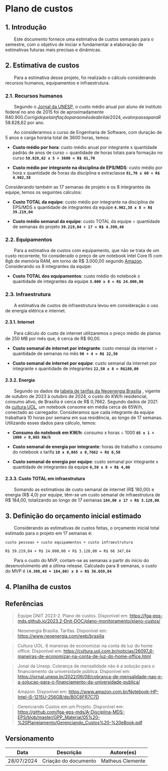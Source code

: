 # Plano de custos

## 1. Introdução

&emsp;&emsp;Este documento fornece uma estimativa de custos semanais para o semestre, com o objetivo de iniciar e fundamentar a elaboração de estimativas futuras mais precisas e dinâmicas.

## 2. Estimativa de custos

&emsp;&emsp;Para a estimativa desse projeto, foi realizado o cálculo considerando recursos humanos, equipamentos e infraestrutura.

### 2.1. Recursos humanos

&emsp;&emsp;Segundo o [Jornal da UNESP](https://jornal.unesp.br/2022/06/08/cobranca-de-mensalidade-nao-e-a-solucao-para-o-financiamento-da-universidade-publica/), o custo médio anual por aluno de instituto federal no ano de 2015 foi de aproximadamente R$40.900. Corrigido pela inflação para o mês de abril de 2024, o valor passa para R$ 58.828,62 por ano.

&emsp;&emsp;Ao considerarmos o curso de Engenharia de Software, com duração de 5 anos e carga horária total de 3600 horas, temos:

- **Custo médio por hora**: custo médio anual por integrante x quantidade padrão de anos de curso ÷ quantidade de horas totais para formação no curso **`58.828,62 x 5 ÷ 3600 = R$ 81,70`**

- **Custo médio por integrante na disciplina de EPS/MDS**: custo médio por hora x quantidade de horas da disciplina e extraclasse **`81,70 x 60 = R$ 4.902,38`**

Considerando também as 17 semanas de projeto e os 8 integrantes da equipe, temos os seguintes cálculos:

- **Custo TOTAL da equipe**: custo médio por integrante na disciplina de EPS/MDS x quantidade de integrantes da equipe **`4.902,38 x 8 = R$ 39.219,04`**

- **Custo médio semanal da equipe**: custo TOTAL da equipe ÷ quantidade de semanas do projeto **`39.219,04 ÷ 17 = R$ 4.398,48`**

### 2.2. Equipamentos

&emsp;&emsp;Para a estimativa de custos com equipamento, que não se trata de um custo recorrente, foi considerado o preço de um notebook Intel Core I5 com 8gb de memória RAM, em torno de R$ 3.000,00 segundo [Amazon](https://www.amazon.com.br/). Considerando os 8 integrantes da equipe:

- **Custo TOTAL dos equipamentos**: custo médio do notebook x quantidade de integrantes da equipe **`3.000 x 8 = R$ 24.000,00`**

### 2.3. Infraestrutura

&emsp;&emsp;A estimativa de custos de infraestrutura levou em consideração o uso de energia elétrica e internet.

#### 2.3.1. Internet

&emsp;&emsp;Para cálculo do custo de internet utilizaremos o preço médio de planos de 250 MB por mês que, é cerca de R$ 90,00.

- **Custo semanal de internet por integrante**: custo mensal da internet ÷ quantidade de semanas no mês **`90 ÷ 4 = R$ 22,50`**

- **Custo semanal de internet por equipe**: custo semanal da internet por integrante x quantidade de integrantes **`22,50 x 8 = R$180,00`**

#### 2.3.2. Energia

&emsp;&emsp;Segundo os dados da [tabela de tarifas da Neoenergia Brasília](https://www.neoenergia.com/documents/d/brasilia/02_neoenergia-brasilia_tarifas-de-energia-eletrica-grupo-b_outubro_2023_reh_n-3-276-pdf?download=true) [](https://www.neoenergia.com/web/brasilia), vigente de outubro de 2023 à outubro de 2024, o custo do KW/h residencial, consumo ativo, de Brasília é cerca de R$ 0,7662. Segundo dados de 2021 da [cultura UOL](https://cultura.uol.com.br/noticias/26097_6-maneiras-de-economizar-na-conta-de-luz-do-home-office.html), um notebook consome em média cerca de 65W/h, conectado ao carregador. Consideramos que cada integrante da equipe trabalhará 10 horas por semana em sua residência, ao longo de 17 semanas. Utilizando esses dados para cálculo, temos:

- **Consumo do notebook em KW/h**: consumo x horas ÷ 1000
  **`65 x 1 ÷ 1000 = 0,065 KW/h`**

- **Custo semanal de energia por integrante**: horas de trabalho x consumo do notebook x tarifa
  **`10 x 0,065 x 0,7662 = R$ 0,50`**

- **Custo semanal de energia por equipe**: custo semanal por integrante x quantidade de integrantes da equipe **`0,50 x 8 = R$ 4,00`**

#### 2.3.3. Custo TOTAL em infraestrutura

&emsp;&emsp;Somando as estimativas de custo semanal de internet (R$ 180,00) e energia (R$ 4,0) por equipe, têm-se um custo semanal de infraestrutura de R$ 184,00, totalizando ao longo de 17 semanas **`184,00 x 17 = R$ 3.128,00`**.

## 3. Definição do orçamento inicial estimado

&emsp;&emsp;Considerando as estimativas de custos feitas, o orçamento inicial total estimado para o projeto em 17 semanas é:

    custo pessoas + custo equipamentos + custo infraestrutura

    R$ 39.219,04 + R$ 24.000,00 + R$ 3.128,00 = R$ 66 347,04

&emsp;&emsp;Para o custo do MVP, contam-se as semanas a partir do início do desenvolvimento até a última release. Calculado para 8 semanas, o custo do MVP é **`(4.398,48 + 184,00) x 8 = R$ 36.659,84`**

## 4. Planilha de custos

## Referências

> Equipe DNIT 2023-2. Plano de custos. Disponível em: <https://fga-eps-mds.github.io/2023.2-Dnit-DOC/plano-monitoramento/plano-custos/>

> Neoenergia Brasília. Tarifas. Disponível em: <https://www.neoenergia.com/web/brasilia>

> Cultura UOL. 6 maneiras de economizar na conta de luz do home office. Disponível em: <https://cultura.uol.com.br/noticias/26097_6-maneiras-de-economizar-na-conta-de-luz-do-home-office.html>

> Jonal da Unesp. Cobrança de mensalidade não é a solução para o financiamento da universidade pública. Disponível em: <https://jornal.unesp.br/2022/06/08/cobranca-de-mensalidade-nao-e-a-solucao-para-o-financiamento-da-universidade-publica/>

> Amazon. Disponível em: <https://www.amazon.com.br/Notebook-HP-Intel-i5-1215U-256GB/dp/B0C6FR7C7D>

> Gerenciando Custos em um Projeto. Disponível em: <https://github.com/fga-eps-mds/A-Disciplina-MDS-EPS/blob/master/GPP_Material/05%20-%20Planejamento/Gerenciando_Custos%20-%20eBook.pdf>

## Versionamento

| **Data**   | **Descrição**        | **Autore(es)**   |
| ---------- | -------------------- | ---------------- |
| 28/07/2024 | Criação do documento | Matheus Clemente |
